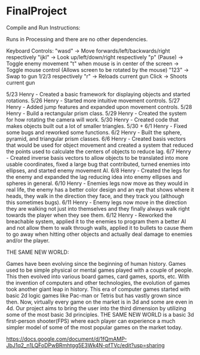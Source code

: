 # FinalProject

Compile and Run Instructions:

Runs in Processing and there are no other dependencies.

Keyboard Controls:
"wasd" -> Move forwards/left/backwards/right respectively
"ijkl" -> Look up/left/down/right respectively
"p" (Pause) -> Toggle enemy movement
"t" when mouse is in center of the screen -> Toggle mouse control (Allows screen to be rotated by the mouse)
"123" -> Swap to gun 1/2/3 respectively
"r" -> Reloads current gun
Click -> Shoots current gun

5/23 Henry - Created a basic framework for displaying objects and started rotations.
5/26 Henry - Started more intuitive movement controls.
5/27 Henry - Added jump features and expanded upon movement controls.
5/28 Henry - Build a rectangular prism class.
5/29 Henry - Created the system for how rotating the camera will work.
5/30 Henry - Created code that makes objects built out a lot of smaller triangles.
5/30 + 6/1 Henry - Fixed some bugs and reworked some functions.
6/2 Henry - Built the sphere, pyramid, and triangular prism classes.
6/6 Henry - Created basis vectors that would be used for object movement and created a system that reduced the points used to calculate the centers of objects to reduce lag.
6/7 Henry - Created inverse basis vectors to allow objects to be translated into more usable coordinates, fixed a large bug that contributed, turned enemies into ellipses, and started enemy movement AI.
6/8 Henry - Created the legs for the enemy and expanded the lag reducing idea into enemy ellipses and spheres in general.
6/10 Henry - Enemies legs now move as they would in real life, the enemy has a better color design and an eye that shows where it heads, they walk in the direction they face, and they track you (although this sometimes bugs).
6/11 Henry - Enemy legs now move in the direction they are walking not just into themselves and they finally always walk right towards the player when they see them.
6/12 Henry - Reworked the breachable system, applied it to the enemies to program them a better AI and not allow them to walk through walls, applied it to bullets to cause them to go away when hitting other objects and actually deal damage to enemies and/or the player.

THE SAME NEW WORLD:

Games have been evolving since the beginning of human history. Games used to be simple physical or mental games played with a couple of people. This then evolved into various board games, card games, sports, etc. With the invention of computers and other technologies, the evolution of games took another giant leap in history. This era of computer games started with basic 2d logic games like Pac-man or Tetris but has vastly grown since then. Now, virtually every game on the market is in 3d and some are even in 4d. Our project aims to bring the user into the third dimension by utilizing some of the most basic 3d principles. THE SAME NEW WORLD is a basic 3d first-person shooter(FPS) where each player can experience a much simpler model of some of the most popular games on the market today.


https://docs.google.com/document/d/1fQmAMP-JbJ1q2_n1LQFoDPwBRmhtgg5E3Wk4N-pfTVc/edit?usp=sharing
